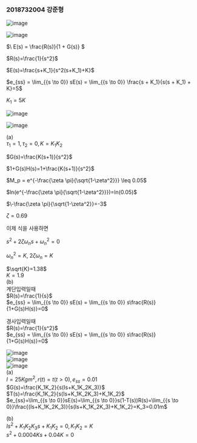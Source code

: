 ### 2018732004 강준형
![image](https://github.com/kangjunhyeong/Control-System4/assets/144297425/9f8a5336-effa-4939-aea4-36270de5a28b)  

![image](https://github.com/kangjunhyeong/Control-System4/assets/144297425/ce4fb29a-e2dd-4522-9dfb-37a8414de6f3)

$\ E(s) = \frac{R(s)}{1 + G(s)} $  

$R(s)=\frac{1}{s^2}$  

$E(s)=\frac{s+K_1}{s^2(s+K_1)+K}$  

$e_{ss} = \lim_{{s \to 0}} sE(s) = \lim_{{s \to 0}} \frac{s + K_1}{s(s + K_1) + K}=5$  

$K_1=5K$  

![image](https://github.com/kangjunhyeong/Control-System4/assets/144297425/d409d11d-c925-4811-a485-e770a90e357d)  

![image](https://github.com/kangjunhyeong/Control-System4/assets/144297425/d7fb5472-fcf8-4c8d-9f57-fd8582400f7c)  

(a)  
$\tau_1=1, \tau_2=0, K=K_1K_2$  

$G(s)=\frac{K(s+1)}{s^2}$  

$1+G(s)H(s)=1+\frac{K(s+1)}{s^2}$  

$M_p = e^{-\frac{\zeta \pi}{\sqrt{1-\zeta^2}}} \leq 0.05$  

$ln(e^{-\frac{\zeta \pi}{\sqrt{1-\zeta^2}}})=ln(0.05)$  

$\-\frac{\zeta \pi}{\sqrt{1-\zeta^2}}=-3$  

$\zeta=0.69$  

이제 식을 사용하면  

$s^2+2\zeta\omega_ns+\omega_n^2=0$  

$\omega_n^2=K, \ 2\zeta\omega_n=K$  

$\sqrt{K}=1.38$  
$K=1.9$  
(b)  
계단입력일때  
$R(s)=\frac{1}{s}$  
$e_{ss} = \lim_{{s \to 0}} sE(s) = \lim_{{s \to 0}} s\frac{R(s)}{1+G(s)H(s)}=0$  

경사입력일때  
$R(s)=\frac{1}{s^2}$  
$e_{ss} = \lim_{{s \to 0}} sE(s) = \lim_{{s \to 0}} s\frac{R(s)}{1+G(s)H(s)}=0$  

![image](https://github.com/kangjunhyeong/Control-System4/assets/144297425/14cf9375-dd7f-4254-b4b1-419f343f71ae)  
![image](https://github.com/kangjunhyeong/Control-System4/assets/144297425/7951b8f7-9756-4842-94ec-0cc0de7215e3)  
![image](https://github.com/kangjunhyeong/Control-System4/assets/144297425/2ea13542-8dac-404f-b6ad-01e4f905cd75)  
(a)  
$I=25Kgm^2, r(t)=t (t>0), e_{ss}=0.01$  
$G(s)=\frac{K_1K_2}{s(Is+K_1K_2K_3)}$  
$T(s)=\frac{K_1K_2}{s(Is+K_1K_2K_3)+K_1K_2}$  
$e_{ss}=\lim_{{s \to 0}}sE(s)=\lim_{{s \to 0}}s(1-T(s))R(s)=\lim_{{s \to 0}}\frac{(Is+K_1K_2K_3)}{s(Is+K_1K_2K_3)+K_1K_2}=K_3=0.01m$  

(b)  
$Is^2+K_1K_2K_3s+K_1K_2=0, K_1K_2=K$  
$s^2+0.0004Ks+0.04K=0$
